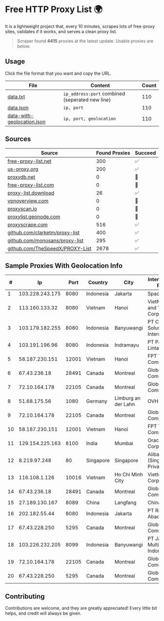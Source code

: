 
# Free HTTP Proxy List 🌍

It is a lightweight project that, every 10 minutes, scrapes lots of free-proxy sites, validates if it works, and serves a clean proxy list.


> Scraper found **4415** proxies at the latest update. Usable proxies are below.

## Usage

Click the file format that you want and copy the URL.


|File|Content|Count|
|----|-------|-----|
|[data.txt](https://raw.githubusercontent.com/themiralay/Proxy-List-World/master/data.txt)|`ip_address:port` combined (seperated new line)|110|
|[data.json](https://raw.githubusercontent.com/themiralay/Proxy-List-World/master/data.json)|`ip, port`|110|
|[data-with-geolocation.json](https://raw.githubusercontent.com/themiralay/Proxy-List-World/master/data-with-geolocation.json)|`ip, port, geolocation`|110|

## Sources

|Source|Found Proxies|Succeed|
|------|-------------|-------|
|[free-proxy-list.net](https://free-proxy-list.net)|300|✅|
|[us-proxy.org](https://www.us-proxy.org)|200|✅|
|[proxydb.net](http://proxydb.net)|0|🚫|
|[free-proxy-list.com](https://free-proxy-list.com/?page=&port=&type%5B%5D=http&type%5B%5D=https&up_time=0&search=Search)|0|🚫|
|[proxy-list.download](https://www.proxy-list.download/HTTP)|26|✅|
|[vpnoverview.com](https://vpnoverview.com/privacy/anonymous-browsing/free-proxy-servers)|0|🚫|
|[proxyscan.io](https://www.proxyscan.io)|0|🚫|
|[proxylist.geonode.com](https://proxylist.geonode.com/api/proxy-list?limit=300&page=1&sort_by=lastChecked&sort_type=desc&protocols=http,https)|0|🚫|
|[proxyscrape.com](https://api.proxyscrape.com/v2/?request=displayproxies&protocol=http&timeout=10000&country=all&ssl=all&anonymity=all)|516|✅|
|[github.com/clarketm/proxy-list](https://raw.githubusercontent.com/clarketm/proxy-list/master/proxy-list-raw.txt)|400|✅|
|[github.com/monosans/proxy-list](https://raw.githubusercontent.com/monosans/proxy-list/main/proxies/http.txt)|295|✅|
|[github.com/TheSpeedX/PROXY-List](https://raw.githubusercontent.com/TheSpeedX/PROXY-List/master/http.txt)|2678|✅|


## Sample Proxies With Geolocation Info

|#|Ip|Port|Country|City|Internet Service Provider|
|-|--|----|-------|----|-------------------------|
|1|103.228.243.175|8080|Indonesia|Jakarta|SpaceX Starlink|
|2|113.160.133.32|8080|Vietnam|Hanoi|VietNam Post and Telecom Corporation|
|3|103.179.182.255|8080|Indonesia|Banyuwangi|PT Cahaya Solusindo Internusa|
|4|103.191.196.96|8080|Indonesia|Indramayu|PT Pangkalan Lintas Data|
|5|58.187.230.151|12001|Vietnam|Hanoi|FPT Telecom Company|
|6|67.43.236.18|28491|Canada|Montreal|GloboTech Communications|
|7|72.10.164.178|22105|Canada|Montreal|GloboTech Communications|
|8|51.68.175.56|1080|Germany|Limburg an der Lahn|OVH SAS|
|9|72.10.164.178|22105|Canada|Montreal|GloboTech Communications|
|10|58.187.230.151|12001|Vietnam|Hanoi|FPT Telecom Company|
|11|129.154.225.163|8100|India|Mumbai|Oracle Corporation|
|12|8.219.97.248|80|Singapore|Singapore|Alibaba Cloud (Singapore) Private Limited|
|13|116.108.1.126|10016|Vietnam|Ho Chi Minh City|Viettel Corporation|
|14|67.43.236.18|28491|Canada|Montreal|GloboTech Communications|
|15|27.189.130.167|8089|China|Langfang|Chinanet|
|16|202.182.55.44|8080|Indonesia|Jakarta|PT Remala Abadi|
|17|67.43.228.250|5295|Canada|Montreal|GloboTech Communications|
|18|103.226.232.205|8099|Indonesia|Banyuwangi|PT Jaringan Multimedia Indonesia|
|19|72.10.164.178|22105|Canada|Montreal|GloboTech Communications|
|20|67.43.228.250|5295|Canada|Montreal|GloboTech Communications|



## Contributing

Contributions are welcome, and they are greatly appreciated! Every
little bit helps, and credit will always be given.

